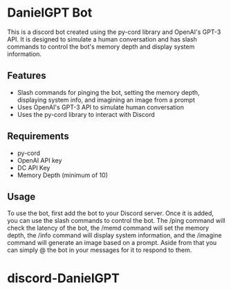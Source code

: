 # DanielGPT Bot

This is a discord bot created using the py-cord library and OpenAI's GPT-3 API. It is designed to simulate a human conversation and has slash commands to control the bot's memory depth and display system information.

## Features

- Slash commands for pinging the bot, setting the memory depth, displaying system info, and imagining an image from a prompt
- Uses OpenAI's GPT-3 API to simulate human conversation
- Uses the py-cord library to interact with Discord

## Requirements

- py-cord
- OpenAI API key
- DC API Key
- Memory Depth (minimum of 10)

## Usage

To use the bot, first add the bot to your Discord server. Once it is added, you can use the slash commands to control the bot. The /ping command will check the latency of the bot, the /memd command will set the memory depth, the /info command will display system information, and the /imagine command will generate an image based on a prompt. Aside from that you can simply @ the bot in your messages for it to respond to them.
# discord-DanielGPT
